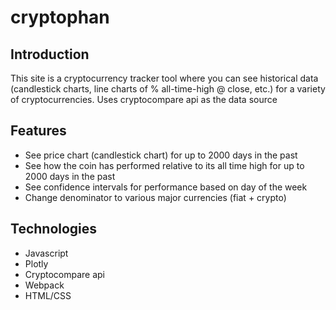 # cryptophan
## Introduction
This site is a cryptocurrency tracker tool where you can see historical data (candlestick charts, line charts of % all-time-high @ close, etc.) for a variety of cryptocurrencies. Uses cryptocompare api as the data source

## Features
- See price chart (candlestick chart) for up to 2000 days in the past
- See how the coin has performed relative to its all time high for up to 2000 days in the past
- See confidence intervals for performance based on day of the week
- Change denominator to various major currencies (fiat + crypto)

## Technologies
- Javascript
- Plotly
- Cryptocompare api
- Webpack
- HTML/CSS

